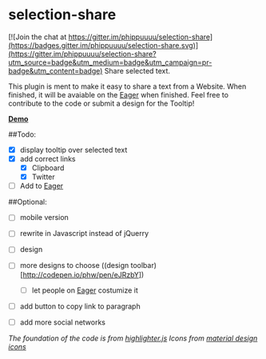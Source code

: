 # selection-share

[![Join the chat at https://gitter.im/phippuuuu/selection-share](https://badges.gitter.im/phippuuuu/selection-share.svg)](https://gitter.im/phippuuuu/selection-share?utm_source=badge&utm_medium=badge&utm_campaign=pr-badge&utm_content=badge)
Share selected text.

This plugin is ment to make it easy to share a text from a Website. When finished, it will be avaiable on the [Eager](https://eager.io/) when finished.
Feel free to contribute to the code or submit a design for the Tooltip!

**[Demo](http://htmlpreview.github.io/?https://github.com/phippuuuu/selection-share/blob/master/Demo.html)**

##Todo:
- [x] display tooltip over selected text
- [x] add correct links
  - [x] Clipboard
  - [x] Twitter
- [ ] Add to [Eager](https://eager.io/)

##Optional:
- [ ] mobile version
- [ ] rewrite in Javascript instead of jQuerry
- [ ] design
- [ ] more designs to choose ((design toolbar)[http://codepen.io/phw/pen/eJRzbY])
  - [ ] let people on [Eager](https://eager.io/) costumize it
- [ ] add button to copy link to paragraph
- [ ] add more social networks


*The foundation of the code is from [highlighter.js](https://github.com/huffpostlabs/highlighter.js)*
*Icons from [material design icons](https://materialdesignicons.com/)*